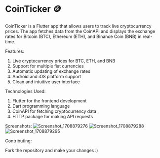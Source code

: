 # CoinTicker 🪙

CoinTicker is a Flutter app that allows users to track live cryptocurrency prices. The app fetches data from the CoinAPI and displays the exchange rates for Bitcoin (BTC), Ethereum (ETH), and Binance Coin (BNB) in real-time.

Features:

1. Live cryptocurrency prices for BTC, ETH, and BNB
2. Support for multiple fiat currencies
3. Automatic updating of exchange rates
4. Android and iOS platform support
5. Clean and intuitive user interface

Technologies Used:

1. Flutter for the frontend development
2. Dart programming language
3. CoinAPI for fetching cryptocurrency data
4. HTTP package for making API requests

Screenshots:
![Screenshot_1708879276](https://github.com/RitikSharma02/CoinTicker/assets/68990636/0b03fbb0-1fa0-4fd0-9e64-f9ff852e21bb)
![Screenshot_1708879288](https://github.com/RitikSharma02/CoinTicker/assets/68990636/47a9cb54-17ff-4e86-843f-13e6c788e12c)
![Screenshot_1708879295](https://github.com/RitikSharma02/CoinTicker/assets/68990636/7a31da72-5a09-4f9f-803b-dee7e6a47b09)


Contributing:

Fork the repository and make your changes  :) 

